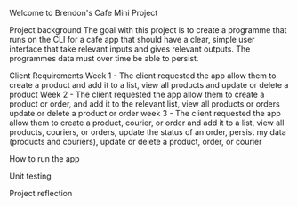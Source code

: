 Welcome to Brendon's Cafe Mini Project

Project background
The goal with this project is to create a programme that runs on the CLI for a cafe app that should have a clear, simple user interface that take relevant inputs and gives relevant outputs. The programmes data must over time be able to persist.

Client Requirements
Week 1 - The client requested the app allow them to create a product and add it to a list, view all products and update or delete a product
Week 2 - The client requested the app allow them to create a product or order, and add it to the relevant list, view all products or orders update or delete a product or order
week 3 - The client requested the app allow them to create a product, courier, or order and add it to a list, view all products, couriers, or orders, update the status of an order, persist my data (products and couriers), update or delete a product, order, or courier

How to run the app

Unit testing 

Project reflection
